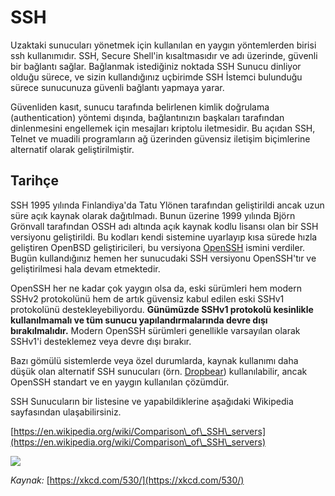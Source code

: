 # SSH

Uzaktaki sunucuları yönetmek için kullanılan en yaygın yöntemlerden birisi ssh kullanımıdır. SSH, Secure Shell'in kısaltmasıdır ve adı üzerinde, güvenli bir bağlantı sağlar. Bağlanmak istediğiniz noktada SSH Sunucu dinliyor olduğu sürece, ve sizin kullandığınız uçbirimde SSH İstemci bulunduğu sürece sunucunuza güvenli bağlantı yapmaya yarar.

Güvenliden kasıt, sunucu tarafında belirlenen kimlik doğrulama (authentication) yöntemi dışında, bağlantınızın başkaları tarafından dinlenmesini engellemek için mesajları kriptolu iletmesidir. Bu açıdan SSH, Telnet ve muadili programların ağ üzerinden güvensiz iletişim biçimlerine alternatif olarak geliştirilmiştir.

## Tarihçe

SSH 1995 yılında Finlandiya'da Tatu Ylönen tarafından geliştirildi ancak uzun süre açık kaynak olarak dağıtılmadı. Bunun üzerine 1999 yılında Björn Grönvall tarafından OSSH adı altında açık kaynak kodlu lisansı olan bir SSH versiyonu geliştirildi. Bu kodları kendi sistemine uyarlayıp kısa sürede hızla geliştiren OpenBSD geliştiricileri, bu versiyona [OpenSSH](http://www.openssh.com) ismini verdiler. Bugün kullandığınız hemen her sunucudaki SSH versiyonu OpenSSH'tır ve geliştirilmesi hala devam etmektedir.

OpenSSH her ne kadar çok yaygın olsa da, eski sürümleri hem modern SSHv2 protokolünü hem de artık güvensiz kabul edilen eski SSHv1 protokolünü destekleyebiliyordu. **Günümüzde SSHv1 protokolü kesinlikle kullanılmamalı ve tüm sunucu yapılandırmalarında devre dışı bırakılmalıdır.** Modern OpenSSH sürümleri genellikle varsayılan olarak SSHv1'i desteklemez veya devre dışı bırakır.

Bazı gömülü sistemlerde veya özel durumlarda, kaynak kullanımı daha düşük olan alternatif SSH sunucuları (örn. [Dropbear](https://matt.ucc.asn.au/dropbear/dropbear.html)) kullanılabilir, ancak OpenSSH standart ve en yaygın kullanılan çözümdür.

SSH Sunucuların bir listesine ve yapabildiklerine aşağıdaki Wikipedia sayfasından ulaşabilirsiniz.

[https://en.wikipedia.org/wiki/Comparison\_of\_SSH\_servers](https://en.wikipedia.org/wiki/Comparison\_of\_SSH\_servers)

![](http://imgs.xkcd.com/comics/im\_an\_idiot.png)

_Kaynak:_ [https://xkcd.com/530/](https://xkcd.com/530/)

